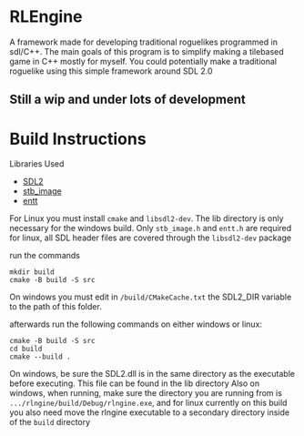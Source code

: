 # RLEngine
A framework made for developing traditional roguelikes programmed in sdl/C++. The main goals of this program is to simplify making a tilebased game in C++ mostly for myself. You could potentially make a traditional roguelike using this simple framework around SDL 2.0

## Still a wip and under lots of development

# Build Instructions

Libraries Used
- [SDL2](https://www.libsdl.org/)
- [stb_image](https://github.com/nothings/stb/blob/master/stb_image.h)
- [entt](https://github.com/skypjack/entt)

For Linux you must install `cmake` and `libsdl2-dev`.
The lib directory is only necessary for the windows build.
Only `stb_image.h` and `entt.h` are required for linux, all SDL header files are covered through the `libsdl2-dev` package

run the commands

```
mkdir build
cmake -B build -S src
```

On windows you must edit in `/build/CMakeCache.txt` the SDL2_DIR variable to the path of this folder.

afterwards run the following commands on either windows or linux:
```
cmake -B build -S src
cd build
cmake --build .
```

On windows, be sure the SDL2.dll is in the same directory as the executable before executing. This file can be found in the lib directory
Also on windows, when running, make sure the directory you are running from is `.../rlngine/build/Debug/rlngine.exe`, and for linux currently
on this build you also need move the rlngine executable to a secondary directory inside of the `build` directory
